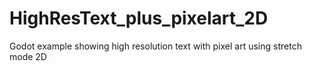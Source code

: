 # HighResText_plus_pixelart_2D
Godot example showing high resolution text with pixel art using stretch mode 2D
